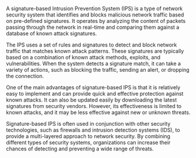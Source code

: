 A signature-based Intrusion Prevention System (IPS) is a type of network security system that identifies and blocks malicious network traffic based on pre-defined signatures. It operates by analyzing the content of packets passing through the network in real-time and comparing them against a database of known attack signatures.

The IPS uses a set of rules and signatures to detect and block network traffic that matches known attack patterns. These signatures are typically based on a combination of known attack methods, exploits, and vulnerabilities. When the system detects a signature match, it can take a variety of actions, such as blocking the traffic, sending an alert, or dropping the connection.

One of the main advantages of signature-based IPS is that it is relatively easy to implement and can provide quick and effective protection against known attacks. It can also be updated easily by downloading the latest signatures from security vendors. However, its effectiveness is limited to known attacks, and it may be less effective against new or unknown threats.

Signature-based IPS is often used in conjunction with other security technologies, such as firewalls and intrusion detection systems (IDS), to provide a multi-layered approach to network security. By combining different types of security systems, organizations can increase their chances of detecting and preventing a wide range of threats.
